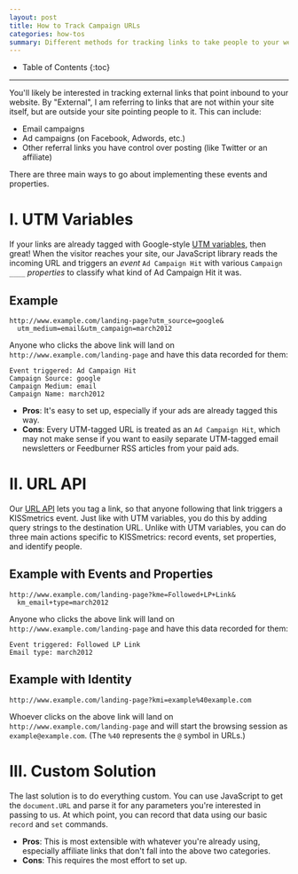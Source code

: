 ```yaml
---
layout: post
title: How to Track Campaign URLs
categories: how-tos
summary: Different methods for tracking links to take people to your website.
---
```

* Table of Contents
{:toc}
* * *

You'll likely be interested in tracking external links that point inbound to your website. By "External", I am referring to links that are not within your site itself, but are outside your site pointing people to it. This can include:

* Email campaigns
* Ad campaigns (on Facebook, Adwords, etc.)
* Other referral links you have control over posting (like Twitter or an affiliate)

There are three main ways to go about implementing these events and properties.

# I. UTM Variables

If your links are already tagged with Google-style [UTM variables][utm], then great! When the visitor reaches your site, our JavaScript library reads the incoming URL and triggers an *event* `Ad Campaign Hit` with various `Campaign ____` *properties* to classify what kind of Ad Campaign Hit it was.

## Example

    http://www.example.com/landing-page?utm_source=google&
      utm_medium=email&utm_campaign=march2012

Anyone who clicks the above link will land on `http://www.example.com/landing-page` and have this data recorded for them:

    Event triggered: Ad Campaign Hit
    Campaign Source: google
    Campaign Medium: email
    Campaign Name: march2012

* **Pros**: It's easy to set up, especially if your ads are already tagged this way.
* **Cons**: Every UTM-tagged URL is treated as an `Ad Campaign Hit`, which may not make sense if you want to easily separate UTM-tagged email newsletters or Feedburner RSS articles from your paid ads.

# II. URL API

Our [URL API][url] lets you tag a link, so that anyone following that link triggers a KISSmetrics event. Just like with UTM variables, you do this by adding query strings to the destination URL. Unlike with UTM variables, you can do three main actions specific to KISSmetrics: record events, set properties, and identify people.

## Example with Events and Properties

    http://www.example.com/landing-page?kme=Followed+LP+Link&
      km_email+type=march2012

Anyone who clicks the above link will land on `http://www.example.com/landing-page` and have this data recorded for them:

    Event triggered: Followed LP Link
    Email type: march2012

## Example with Identity

    http://www.example.com/landing-page?kmi=example%40example.com

Whoever clicks on the above link will land on `http://www.example.com/landing-page` and will start the browsing session as `example@example.com`. (The `%40` represents the `@` symbol in URLs.)

# III. Custom Solution

The last solution is to do everything custom. You can use JavaScript to get the `document.URL` and parse it for any parameters you're interested in passing to us. At which point, you can record that data using our basic `record` and `set` commands.

* **Pros**: This is most extensible with whatever you're already using, especially affiliate links that don't fall into the above two categories.
* **Cons**: This requires the most effort to set up.

[utm]: /integrations/utm-variables
[url]: /apis/url
[auto-tagging]: http://support.google.com/analytics/bin/answer.py?hl=en&answer=1033981

[ga-builder]: http://support.google.com/analytics/bin/answer.py?hl=en&answer=1033867
[km-builder]: /apis/url#url-builder